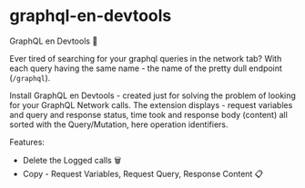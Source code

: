 # graphql-en-devtools

GraphQL en Devtools :wrench:

Ever tired of searching for your graphql queries in the network tab? With each query having the same name - the name of the pretty dull endpoint (`/graphql`).

Install GraphQL en Devtools - created just for solving the problem of looking for your GraphQL Network calls. The extension displays - request variables and query and response status, time took and response body (content) all sorted with the Query/Mutation, here operation identifiers.

Features:

- Delete the Logged calls 🗑️
- Copy - Request Variables, Request Query, Response Content 📋
